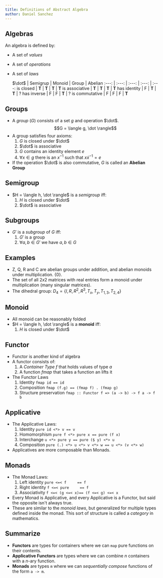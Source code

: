 ```yaml
---
title: Definitions of Abstract Algebra
author: Daniel Sanchez
---
```

## Algebras
An algebra is defined by:
- A set of *values*
- A set of *operations*
- A set of *laws*

    $\dot$      | Semigrup  | Monoid    | Group     | Abelian
:---:           | :---:     | :---:     | :---:     | :---:
is closed       |   **T**   |   **T**   |   **T**   |   **T**
is associative  |   **T**   |   **T**   |   **T**   |   **T**
has identity    |   F       |   **T**   |   **T**   |   ?
has inverse     |   F       |   F       |   **T**   |   ?
is commutative  |   F       |   F       |   F       |   **T**

## Groups
- A *group* ($G$) consists of a set $g$ and
    operation $\dot$.
    $$G = \langle g, \dot \rangle$$
- A group satisfies four axioms:
    1. $G$ is closed under $\dot$
    2. $\dot$ is associative
    3. $G$ contains an identity element $e$
    4. $\forall x \in g$ there is an $x^{-1}$ 
        such that $x \dot x^{-1} = e$
- If the operation $\dot$ is also commutative,
    $G$ is called an **Abelian Group**


## Semigroup
- $H = \langle h, \dot \rangle$ is a *semigroup* iff:
    1. $H$ is closed under $\dot$
    2. $\dot$ is associative

## Subgroups
- $G'$ is a *subgroup* of $G$ iff:
    1. $G'$ is a group
    2. $\forall a, b \in G'$ we have $a, b \in G$

## Examples
- Z, Q, R and C are abelian groups under addition,
    and abelian monoids under multiplication. $\{0\}$.
- The set of all $2 x 2$ matrices with real entries
    form a monoid under multiplication (many singular matrices).
- The dihedral group:
    $D_4 = \{I, R, R^2, R^3, T_x, T_y , T_{1,3}, T_{2,4}\}$

## Monoid
- All monoid can be reasonably folded
- $H = \langle h, \dot \rangle$ is a **monoid** iff: 
    1. $H$ is closed under $\dot$

## Functor
- Functor is another kind of algebra
- A functor consists of:
    1. A *Container Type* $f$ that holds values of type $a$
    2. A function $fmap$ that takes a function an lifts it
- The Functor Laws
    1. Identity 
        `fmap id == id`
    2. Composition 
        `fmap (f.g) == (fmap f) . (fmap g)`
    3. Structure preservation 
        `fmap :: Functor f => (a -> b) -> f a -> f b`

## Applicative
- The Applicative Laws:
    1. Identity
        `pure id <*> v == v`
    2. Homomorphism
        `pure f <*> pure x == pure (f x)`
    3. Interchange
        `u <*> pure y == pure ($ y) <*> u`
    4. Composition
        `pure (.) <*> u <*> v <*> w == u <*> (v <*> w)`
- Applicatives are more composable than Monads.

## Monads
- The Monad Laws:
    1. Left identity
        `pure <=< f     == f`
    2. Right identity
        `f <=< pure     == f`
    3. Associativity
        `f <=< (g <=< x)== (f <=< g) <=< x`
- Every Monad is Applicative, and every Applicative is a
    Functor, but said the opposite isn't always true.
- These are similar to the *monoid laws*, but generalized
    for multiple types defined inside the monad. This sort
    of structure is called a *category* in mathematics.

## Summarize
- **Functors** are types for containers where we can `map`
    pure functions on their contents.
- **Applicative Functors** are types where we can combine
    $n$ containers with a $n$-ary function.
- **Monads** are types `m` where we can *sequentially compose*
    functions of the form `a -> m`.

